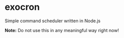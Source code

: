 # exocron
Simple command scheduler written in Node.js

**Note:** Do not use this in any meaningful way right now!
